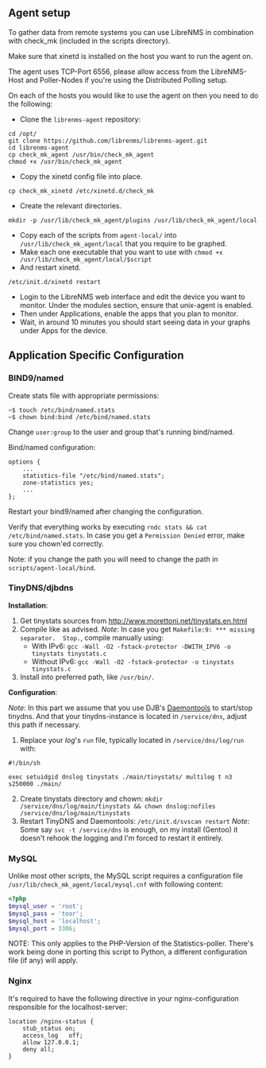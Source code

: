 Agent setup
-----------

To gather data from remote systems you can use LibreNMS in combination with check_mk (included in the scripts directory).

Make sure that xinetd is installed on the host you want to run the agent on.

The agent uses TCP-Port 6556, please allow access from the LibreNMS-Host and Poller-Nodes if you're using the Distributed Polling setup.

On each of the hosts you would like to use the agent on then you need to do the following:

* Clone the `librenms-agent` repository:

```shell
cd /opt/
git clone https://github.com/librenms/librenms-agent.git
cd librenms-agent
cp check_mk_agent /usr/bin/check_mk_agent
chmod +x /usr/bin/check_mk_agent
```

* Copy the xinetd config file into place.

```shell
cp check_mk_xinetd /etc/xinetd.d/check_mk
```

* Create the relevant directories.

```shell
mkdir -p /usr/lib/check_mk_agent/plugins /usr/lib/check_mk_agent/local
```

* Copy each of the scripts from `agent-local/` into `/usr/lib/check_mk_agent/local` that you require to be graphed.
* Make each one executable that you want to use with `chmod +x /usr/lib/check_mk_agent/local/$script`
* And restart xinetd.

```shell
/etc/init.d/xinetd restart
```

* Login to the LibreNMS web interface and edit the device you want to monitor. Under the modules section, ensure that unix-agent is enabled.
* Then under Applications, enable the apps that you plan to monitor.
* Wait, in around 10 minutes you should start seeing data in your graphs under Apps for the device.

## Application Specific Configuration

### BIND9/named

Create stats file with appropriate permissions:
```shell
~$ touch /etc/bind/named.stats
~$ chown bind:bind /etc/bind/named.stats
```
Change `user:group` to the user and group that's running bind/named.

Bind/named configuration:
```text
options {
	...
	statistics-file "/etc/bind/named.stats";
	zone-statistics yes;
	...
};
```
Restart your bind9/named after changing the configuration.

Verify that everything works by executing `rndc stats && cat /etc/bind/named.stats`.
In case you get a `Permission Denied` error, make sure you chown'ed correctly.

Note: if you change the path you will need to change the path in `scripts/agent-local/bind`.

### TinyDNS/djbdns

__Installation__:

1. Get tinystats sources from http://www.morettoni.net/tinystats.en.html
2. Compile like as advised.
  _Note_: In case you get `Makefile:9: *** missing separator.  Stop.`, compile manually using:
    * With IPv6: `gcc -Wall -O2 -fstack-protector -DWITH_IPV6 -o tinystats tinystats.c`
    * Without IPv6: `gcc -Wall -O2 -fstack-protector -o tinystats tinystats.c`
3. Install into preferred path, like `/usr/bin/`.

__Configuration__:

_Note_: In this part we assume that you use DJB's [Daemontools](http://cr.yp.to/daemontools.html) to start/stop tinydns.
And that your tinydns-instance is located in `/service/dns`, adjust this path if necessary.

1. Replace your _log_'s `run` file, typically located in `/service/dns/log/run` with:
  ```
  #!/bin/sh

  exec setuidgid dnslog tinystats ./main/tinystats/ multilog t n3 s250000 ./main/
  ```
2. Create tinystats directory and chown:
  `mkdir /service/dns/log/main/tinystats && chown dnslog:nofiles /service/dns/log/main/tinystats`
3. Restart TinyDNS and Daemontools: `/etc/init.d/svscan restart`
   _Note_: Some say `svc -t /service/dns` is enough, on my install (Gentoo) it doesn't rehook the logging and I'm forced to restart it entirely.

### MySQL

Unlike most other scripts, the MySQL script requires a configuration file `/usr/lib/check_mk_agent/local/mysql.cnf` with following content:

```php
<?php
$mysql_user = 'root';
$mysql_pass = 'toor';
$mysql_host = 'localhost';
$mysql_port = 3306;
```

NOTE: This only applies to the PHP-Version of the Statistics-poller. There's work being done in porting this script to Python, a different configuration file (if any) will apply.

### Nginx

It's required to have the following directive in your nginx-configuration responsible for the localhost-server:

```text
location /nginx-status {
    stub_status on;
    access_log   off;
    allow 127.0.0.1;
    deny all;
}
```

